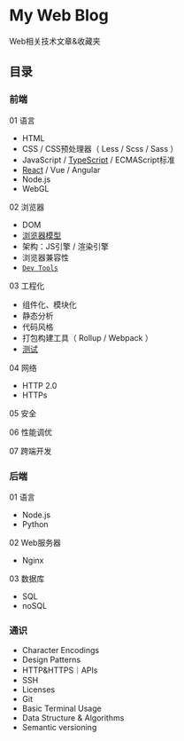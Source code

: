 # My Web Blog
Web相关技术文章&收藏夹

## 目录
### 前端
01 语言
- HTML
- CSS / CSS预处理器（ Less / Scss / Sass ）
- JavaScript / [TypeScript](https://github.com/Noa-p/my-web-blog/blob/main/frontend-01-typescript.md) / ECMAScript标准
- [React](https://github.com/Noa-p/myblog/blob/main/frontend-01-react.md) / Vue / Angular
- Node.js
- WebGL 

02 浏览器
- DOM
- [浏览器模型](https://github.com/Noa-p/myblog/blob/main/frontend-02-browser.md)
- 架构：JS引擎 / 渲染引擎
- 浏览器兼容性
- [`Dev Tools`]()

03 工程化
- 组件化、模块化
- 静态分析
- 代码风格  
- 打包构建工具（ Rollup / Webpack ）
- [测试](https://github.com/Noa-p/myblog/blob/main/frontend-03-test.md)

04 网络
- HTTP 2.0 
- HTTPs

05 安全

06 性能调优

07 跨端开发

### 后端
01 语言
- Node.js
- Python

02 Web服务器
- Nginx 

03 数据库
- SQL
- noSQL 

### 通识
- Character Encodings
- Design Patterns
- HTTP&HTTPS｜APIs
- SSH
- Licenses
- Git
- Basic Terminal Usage
- Data Structure & Algorithms
- Semantic versioning
